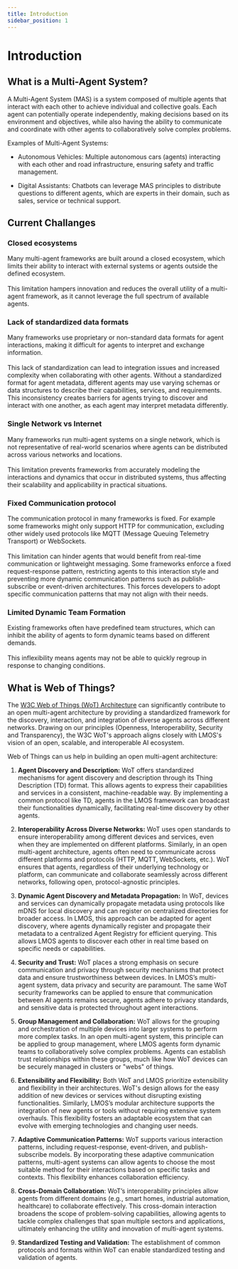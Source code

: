 ```yaml
---
title: Introduction
sidebar_position: 1
---
```


# Introduction

## What is a Multi-Agent System?

A Multi-Agent System (MAS) is a system composed of multiple agents that interact with each other to achieve individual and collective goals. Each agent can potentially operate independently, making decisions based on its environment and objectives, while also having the ability to communicate and coordinate with other agents to collaboratively solve complex problems.

Examples of Multi-Agent Systems:
* Autonomous Vehicles: Multiple autonomous cars (agents) interacting with each other and road infrastructure, ensuring safety and traffic management.

* Digital Assistants: Chatbots can leverage MAS principles to distribute questions to different agents, which are experts in their domain, such as sales, service or technical support.

## Current Challanges

### Closed ecosystems

Many multi-agent frameworks are built around a closed ecosystem, which limits their ability to interact with external systems or agents outside the defined ecosystem.  <br></br>
This limitation hampers innovation and reduces the overall utility of a multi-agent framework, as it cannot leverage the full spectrum of available agents.

### Lack of standardized data formats
Many frameworks use proprietary or non-standard data formats for agent interactions, making it difficult for agents to interpret and exchange information. <br></br>
This lack of standardization can lead to integration issues and increased complexity when collaborating with other agents. Without a standardized format for agent metadata, different agents may use varying schemas or data structures to describe their capabilities, services, and requirements. This inconsistency creates barriers for agents trying to discover and interact with one another, as each agent may interpret metadata differently. 

### Single Network vs Internet

Many frameworks run multi-agent systems on a single network, which is not representative of real-world scenarios where agents can be distributed across various networks and locations.<br></br>
This limitation prevents frameworks from accurately modeling the interactions and dynamics that occur in distributed systems, thus affecting their scalability and applicability in practical situations.


### Fixed Communication protocol

The communication protocol in many frameworks is fixed. For example some frameworks might only support HTTP for communication, excluding other widely used protocols like MQTT (Message Queuing Telemetry Transport) or WebSockets. <br></br>
This limitation can hinder agents that would benefit from real-time communication or lightweight messaging. Some frameworks enforce a fixed request-response pattern, restricting agents to this interaction style and preventing more dynamic communication patterns such as publish-subscribe or event-driven architectures. 
This forces developers to adopt specific communication patterns that may not align with their needs. 

### Limited Dynamic Team Formation

Existing frameworks often have predefined team structures, which can inhibit the ability of agents to form dynamic teams based on different demands.<br></br>
This inflexibility means agents may not be able to quickly regroup in response to changing conditions.


## What is Web of Things?

The [W3C Web of Things (WoT) Architecture](https://www.w3.org/WoT/) can significantly contribute to an open multi-agent architecture by providing a standardized framework for the discovery, interaction, and integration of diverse agents across different networks. Drawing on our principles (Openness, Interoperability, Security and Transparency), the W3C WoT's approach aligns closely with LMOS's vision of an open, scalable, and interoperable AI ecosystem.

Web of Things can us help in building an open multi-agent architecture:

1. **Agent Discovery and Description:**
WoT offers standardized mechanisms for agent discovery and description through its Thing Description (TD) format. This allows agents to express their capabilities and services in a consistent, machine-readable way. By implementing a common protocol like TD, agents in the LMOS framework can broadcast their functionalities dynamically, facilitating real-time discovery by other agents. 

2. **Interoperability Across Diverse Networks:**
WoT uses open standards to ensure interoperability among different devices and services, even when they are implemented on different platforms. Similarly, in an open multi-agent architecture, agents often need to communicate across different platforms and protocols (HTTP, MQTT, WebSockets, etc.). WoT ensures that agents, regardless of their underlying technology or platform, can communicate and collaborate seamlessly across different networks, following open, protocol-agnostic principles.

3. **Dynamic Agent Discovery and Metadata Propagation:**
In WoT, devices and services can dynamically propagate metadata using protocols like mDNS for local discovery and can register on centralized directories for broader access. In LMOS, this approach can be adapted for agent discovery, where agents dynamically register and propagate their metadata to a centralized Agent Registry for efficient querying. This allows LMOS agents to discover each other in real time based on specific needs or capabilities.

4. **Security and Trust:**
WoT places a strong emphasis on secure communication and privacy through security mechanisms that protect data and ensure trustworthiness between devices. In LMOS’s multi-agent system, data privacy and security are paramount. The same WoT security frameworks can be applied to ensure that communication between AI agents remains secure, agents adhere to privacy standards, and sensitive data is protected throughout agent interactions.

5. **Group Management and Collaboration:**
WoT allows for the grouping and orchestration of multiple devices into larger systems to perform more complex tasks. In an open multi-agent system, this principle can be applied to group management, where LMOS agents form dynamic teams to collaboratively solve complex problems. Agents can establish trust relationships within these groups, much like how WoT devices can be securely managed in clusters or "webs" of things.

6. **Extensibility and Flexibility:**
Both WoT and LMOS prioritize extensibility and flexibility in their architectures. WoT's design allows for the easy addition of new devices or services without disrupting existing functionalities. Similarly, LMOS’s modular architecture supports the integration of new agents or tools without requiring extensive system overhauls. This flexibility fosters an adaptable ecosystem that can evolve with emerging technologies and changing user needs.

7. **Adaptive Communication Patterns:**
WoT supports various interaction patterns, including request-response, event-driven, and publish-subscribe models. By incorporating these adaptive communication patterns, multi-agent systems can allow agents to choose the most suitable method for their interactions based on specific tasks and contexts. This flexibility enhances collaboration efficiency.

8. **Cross-Domain Collaboration**:
WoT’s interoperability principles allow agents from different domains (e.g., smart homes, industrial automation, healthcare) to collaborate effectively. This cross-domain interaction broadens the scope of problem-solving capabilities, allowing agents to tackle complex challenges that span multiple sectors and applications, ultimately enhancing the utility and innovation of multi-agent systems.

9. **Standardized Testing and Validation:**
The establishment of common protocols and formats within WoT can enable standardized testing and validation of agents.

